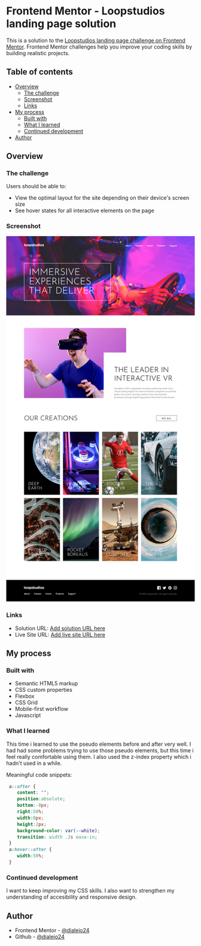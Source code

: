 # Frontend Mentor - Loopstudios landing page solution

This is a solution to the [Loopstudios landing page challenge on Frontend Mentor](https://www.frontendmentor.io/challenges/loopstudios-landing-page-N88J5Onjw). Frontend Mentor challenges help you improve your coding skills by building realistic projects. 

## Table of contents

- [Overview](#overview)
  - [The challenge](#the-challenge)
  - [Screenshot](#screenshot)
  - [Links](#links)
- [My process](#my-process)
  - [Built with](#built-with)
  - [What I learned](#what-i-learned)
  - [Continued development](#continued-development)
- [Author](#author)


## Overview

### The challenge

Users should be able to:

- View the optimal layout for the site depending on their device's screen size
- See hover states for all interactive elements on the page

### Screenshot

![Screenshot](/images/screenshot.png)

### Links

- Solution URL: [Add solution URL here](https://your-solution-url.com)
- Live Site URL: [Add live site URL here](https://your-live-site-url.com)

## My process

### Built with

- Semantic HTML5 markup
- CSS custom properties
- Flexbox
- CSS Grid
- Mobile-first workflow
- Javascript

### What I learned

This time i learned to use the pseudo elements before and after very well. I had had some problems trying to use those
pseudo elements, but this time i feel really comfortable using them. I also used the z-index property which 
i hadn't used in a while.

Meaningful code snippets:
```css
 a::after {
    content: "";
    position:absolute;
    bottom:-8px;
    right:50%;
    width:0px;
    height:2px;
    background-color: var(--white);
    transition: width .2s ease-in;
 }
 a:hover::after {
    width:50%;
 }
```

### Continued development

I want to keep improving my CSS skills. I also want to strengthen my understanding of accesibility and
responsive design.

## Author

- Frontend Mentor - [@dialejo24](https://www.frontendmentor.io/profile/dialejo24)
- Github - [@dialejo24](https://www.github.com/dialejo24)
